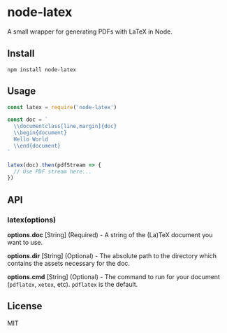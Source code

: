 # node-latex
A small wrapper for generating PDFs with LaTeX in Node.

## Install

```
npm install node-latex
```

## Usage

```js
const latex = require('node-latex')

const doc = `
  \\documentclass[line,margin]{doc}
  \\begin{document}
  Hello World
  \\end{document}
`

latex(doc).then(pdfStream => {
  // Use PDF stream here...
})
```

## API

### latex(options)

**options.doc** [String] (Required) - A string of the (La)TeX document you want to use.

**options.dir** [String] (Optional) - The absolute path to the directory which contains the assets necessary for the doc.

**options.cmd** [String] (Optional) - The command to run for your document (`pdflatex`, `xetex`, etc). `pdflatex` is the default.

## License
MIT
